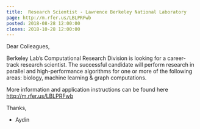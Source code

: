```yaml
---
title:  Research Scientist - Lawrence Berkeley National Laboratory
page: http://m.rfer.us/LBLPRFwb
posted: 2018-08-28 12:00:00
closes: 2018-10-28 12:00:00
---
```





Dear Colleagues,

Berkeley Lab’s Computational Research Division is looking for a career-track research scientist. The successful candidate will perform research in parallel and high-performance algorithms for one or more of the following areas: biology, machine learning & graph computations.

More information and application instructions can be found here <http://m.rfer.us/LBLPRFwb> 

Thanks,
- Aydin



